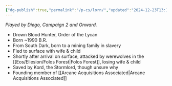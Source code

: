 ```yaml
---
{"dg-publish":true,"permalink":"/p-cs/lorn/","updated":"2024-12-23T13:18:09.984-05:00"}
---
```


*Played by Diego, Campaign 2 and Onward.*

- Drown Blood Hunter, Order of the Lycan
- Born ~1990 B.R.
- From South Dark, born to a mining family in slavery
- Fled to surface with wife & child
- Shortly after arrival on surface, attacked by werewolves in the [[Eos/Ellesion/Folos Forest\|Folos Forest]], losing wife & child
- Saved by Kord, the Stormlord, though unsure why
- Founding member of [[Arcane Acquisitions Associated\|Arcane Acquisitions Associated]]